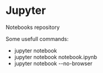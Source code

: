 # Jupyter
Notebooks repository

Some usefull commands:
- jupyter notebook
- jupyter notebook notebook.ipynb
- jupyter notebook --no-browser
